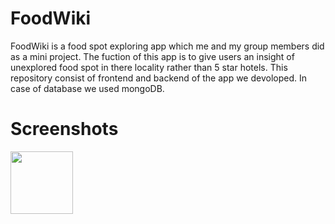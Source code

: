 # FoodWiki
FoodWiki is a food spot exploring app which me and my group members did as a mini project. The fuction of this app is to give users an insight of unexplored food spot in there locality rather than 5 star hotels.
This repository consist of frontend and backend of the app we devoloped.
In case of database we used mongoDB.

# Screenshots
<img src="[https://link(format same as above)](https://github.com/imakshaypm/FoodWiki/blob/main/Frontend/Screenshots/Add%20Screen.jpg)" width="100" height="100"/>
